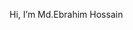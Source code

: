 Hi, I’m Md.Ebrahim Hossain


<!---
ebrahimhossaincse43/ebrahimhossaincse43 is a ✨ special ✨ repository because its `README.md` (this file) appears on your GitHub profile.
You can click the Preview link to take a look at your changes.
--->
